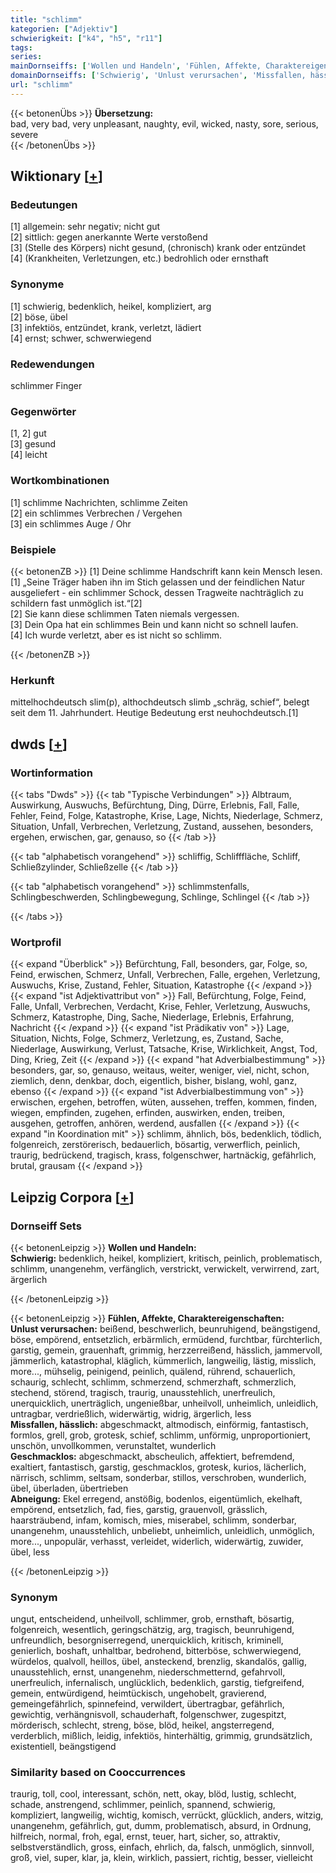 ```yaml
---
title: "schlimm"
kategorien: ["Adjektiv"]
schwierigkeit: ["k4", "h5", "r11"]
tags:
series:
mainDornseiffs: ['Wollen und Handeln', 'Fühlen, Affekte, Charaktereigenschaften']
domainDornseiffs: ['Schwierig', 'Unlust verursachen', 'Missfallen, hässlich', 'Geschmacklos', 'Abneigung']
url: "schlimm"
---
```


{{< betonenÜbs >}}
**Übersetzung:**  
bad, very bad, very unpleasant, naughty, evil, wicked, nasty, sore, serious, severe  
{{< /betonenÜbs >}}

## Wiktionary [[+](https://de.wiktionary.org/wiki/schlimm)]

### Bedeutungen
[1] allgemein: sehr negativ; nicht gut  
[2] sittlich: gegen anerkannte Werte verstoßend  
[3] (Stelle des Körpers) nicht gesund, (chronisch) krank oder entzündet  
[4] (Krankheiten, Verletzungen, etc.) bedrohlich oder ernsthaft  

### Synonyme
[1] schwierig, bedenklich, heikel, kompliziert, arg  
[2] böse, übel  
[3] infektiös, entzündet, krank, verletzt, lädiert  
[4] ernst; schwer, schwerwiegend  

### Redewendungen
schlimmer Finger  

### Gegenwörter
[1, 2] gut  
[3] gesund  
[4] leicht  

### Wortkombinationen
[1] schlimme Nachrichten, schlimme Zeiten  
[2] ein schlimmes Verbrechen / Vergehen  
[3] ein schlimmes Auge / Ohr  

### Beispiele
{{< betonenZB >}}
[1] Deine schlimme Handschrift kann kein Mensch lesen.  
[1] „Seine Träger haben ihn im Stich gelassen und der feindlichen Natur ausgeliefert - ein schlimmer Schock, dessen Tragweite nachträglich zu schildern fast unmöglich ist.“[2]  
[2] Sie kann diese schlimmen Taten niemals vergessen.  
[3] Dein Opa hat ein schlimmes Bein und kann nicht so schnell laufen.  
[4] Ich wurde verletzt, aber es ist nicht so schlimm.  

{{< /betonenZB >}}
### Herkunft
mittelhochdeutsch slim(p), althochdeutsch slimb „schräg, schief“, belegt seit dem 11. Jahrhundert. Heutige Bedeutung erst neuhochdeutsch.[1]  



## dwds [[+](https://www.dwds.de/wb/schlimm)]

### Wortinformation
{{< tabs "Dwds" >}}
{{< tab "Typische Verbindungen" >}}
Albtraum, Auswirkung, Auswuchs, Befürchtung, Ding, Dürre, Erlebnis, Fall, Falle, Fehler, Feind, Folge, Katastrophe, Krise, Lage, Nichts, Niederlage, Schmerz, Situation, Unfall, Verbrechen, Verletzung, Zustand, aussehen, besonders, ergehen, erwischen, gar, genauso, so
{{< /tab >}}

{{< tab "alphabetisch vorangehend" >}}
schliffig, Schlifffläche, Schliff, Schließzylinder, Schließzelle
{{< /tab >}}

{{< tab "alphabetisch vorangehend" >}}
schlimmstenfalls, Schlingbeschwerden, Schlingbewegung, Schlinge, Schlingel
{{< /tab >}}

{{< /tabs >}}

### Wortprofil
{{< expand "Überblick" >}} Befürchtung, Fall, besonders, gar, Folge, so, Feind, erwischen, Schmerz, Unfall, Verbrechen, Falle, ergehen, Verletzung, Auswuchs, Krise, Zustand, Fehler, Situation, Katastrophe {{< /expand >}}
{{< expand "ist Adjektivattribut von" >}} Fall, Befürchtung, Folge, Feind, Falle, Unfall, Verbrechen, Verdacht, Krise, Fehler, Verletzung, Auswuchs, Schmerz, Katastrophe, Ding, Sache, Niederlage, Erlebnis, Erfahrung, Nachricht {{< /expand >}}
{{< expand "ist Prädikativ von" >}} Lage, Situation, Nichts, Folge, Schmerz, Verletzung, es, Zustand, Sache, Niederlage, Auswirkung, Verlust, Tatsache, Krise, Wirklichkeit, Angst, Tod, Ding, Krieg, Zeit {{< /expand >}}
{{< expand "hat Adverbialbestimmung" >}} besonders, gar, so, genauso, weitaus, weiter, weniger, viel, nicht, schon, ziemlich, denn, denkbar, doch, eigentlich, bisher, bislang, wohl, ganz, ebenso {{< /expand >}}
{{< expand "ist Adverbialbestimmung von" >}} erwischen, ergehen, betroffen, wüten, aussehen, treffen, kommen, finden, wiegen, empfinden, zugehen, erfinden, auswirken, enden, treiben, ausgehen, getroffen, anhören, werdend, ausfallen {{< /expand >}}
{{< expand "in Koordination mit" >}} schlimm, ähnlich, bös, bedenklich, tödlich, folgenreich, zerstörerisch, bedauerlich, bösartig, verwerflich, peinlich, traurig, bedrückend, tragisch, krass, folgenschwer, hartnäckig, gefährlich, brutal, grausam {{< /expand >}}

## Leipzig Corpora [[+](https://corpora.uni-leipzig.de/en/res?word=schlimm&corpusId=deu_newscrawl-public_2018)]

### Dornseiff Sets
{{< betonenLeipzig >}}
**Wollen und Handeln:**  
**Schwierig:** bedenklich, heikel, kompliziert, kritisch, peinlich, problematisch, schlimm, unangenehm, verfänglich, verstrickt, verwickelt, verwirrend, zart, ärgerlich  

{{< /betonenLeipzig >}}


{{< betonenLeipzig >}}
**Fühlen, Affekte, Charaktereigenschaften:**  
**Unlust verursachen:** beißend, beschwerlich, beunruhigend, beängstigend, böse, empörend, entsetzlich, erbärmlich, ermüdend, furchtbar, fürchterlich, garstig, gemein, grauenhaft, grimmig, herzzerreißend, hässlich, jammervoll, jämmerlich, katastrophal, kläglich, kümmerlich, langweilig, lästig, misslich, more..., mühselig, peinigend, peinlich, quälend, rührend, schauerlich, schaurig, schlecht, schlimm, schmerzend, schmerzhaft, schmerzlich, stechend, störend, tragisch, traurig, unausstehlich, unerfreulich, unerquicklich, unerträglich, ungenießbar, unheilvoll, unheimlich, unleidlich, untragbar, verdrießlich, widerwärtig, widrig, ärgerlich, less  
**Missfallen, hässlich:** abgeschmackt, altmodisch, einförmig, fantastisch, formlos, grell, grob, grotesk, schief, schlimm, unförmig, unproportioniert, unschön, unvollkommen, verunstaltet, wunderlich  
**Geschmacklos:** abgeschmackt, abscheulich, affektiert, befremdend, exaltiert, fantastisch, garstig, geschmacklos, grotesk, kurios, lächerlich, närrisch, schlimm, seltsam, sonderbar, stillos, verschroben, wunderlich, übel, überladen, übertrieben  
**Abneigung:** Ekel erregend, anstößig, bodenlos, eigentümlich, ekelhaft, empörend, entsetzlich, fad, fies, garstig, grauenvoll, grässlich, haarsträubend, infam, komisch, mies, miserabel, schlimm, sonderbar, unangenehm, unausstehlich, unbeliebt, unheimlich, unleidlich, unmöglich, more..., unpopulär, verhasst, verleidet, widerlich, widerwärtig, zuwider, übel, less  

{{< /betonenLeipzig >}}

### Synonym
ungut, entscheidend, unheilvoll, schlimmer, grob, ernsthaft, bösartig, folgenreich, wesentlich, geringschätzig, arg, tragisch, beunruhigend, unfreundlich, besorgniserregend, unerquicklich, kritisch, kriminell, genierlich, boshaft, unhaltbar, bedrohend, bitterböse, schwerwiegend, würdelos, qualvoll, heillos, übel, ansteckend, brenzlig, skandalös, gallig, unausstehlich, ernst, unangenehm, niederschmetternd, gefahrvoll, unerfreulich, infernalisch, unglücklich, bedenklich, garstig, tiefgreifend, gemein, entwürdigend, heimtückisch, ungehobelt, gravierend, gemeingefährlich, spinnefeind, verwildert, übertragbar, gefährlich, gewichtig, verhängnisvoll, schauderhaft, folgenschwer, zugespitzt, mörderisch, schlecht, streng, böse, blöd, heikel, angsterregend, verderblich, mißlich, leidig, infektiös, hinterhältig, grimmig, grundsätzlich, existentiell, beängstigend


### Similarity based on Cooccurrences
traurig, toll, cool, interessant, schön, nett, okay, blöd, lustig, schlecht, schade, anstrengend, schlimmer, peinlich, spannend, schwierig, kompliziert, langweilig, wichtig, komisch, verrückt, glücklich, anders, witzig, unangenehm, gefährlich, gut, dumm, problematisch, absurd, in Ordnung, hilfreich, normal, froh, egal, ernst, teuer, hart, sicher, so, attraktiv, selbstverständlich, gross, einfach, ehrlich, da, falsch, unmöglich, sinnvoll, groß, viel, super, klar, ja, klein, wirklich, passiert, richtig, besser, vielleicht


